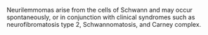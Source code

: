 Neurilemmomas arise from the cells of Schwann and may occur spontaneously, or in conjunction with clinical syndromes such as neurofibromatosis type 2, Schwannomatosis, and Carney complex.